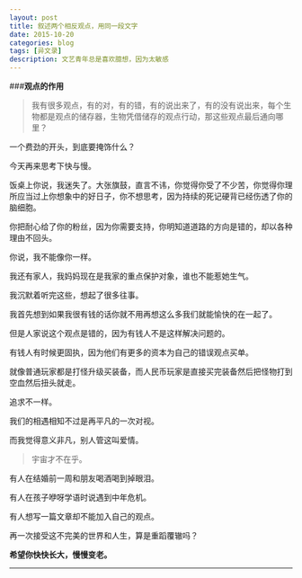 ```yaml
---
layout: post
title: 叙述两个相反观点，用同一段文字
date: 2015-10-20
categories: blog
tags: [异文录]
description: 文艺青年总是喜欢臆想，因为太敏感
---
```


###**观点的作用**

>我有很多观点，有的对，有的错，有的说出来了，有的没有说出来，每个生物都是观点的储存器，生物凭借储存的观点行动，那这些观点最后通向哪里？

一个费劲的开头，到底要掩饰什么？

今天再来思考下快与慢。

饭桌上你说，我迷失了。大张旗鼓，直言不讳，你觉得你受了不少苦，你觉得你理所应当过上你想象中的好日子，你不想思考，因为持续的死记硬背已经伤透了你的脑细胞。

你把耐心给了你的粉丝，因为你需要支持，你明知道道路的方向是错的，却以各种理由不回头。

你说，我不能像你一样。

我还有家人，我妈妈现在是我家的重点保护对象，谁也不能惹她生气。

我沉默着听完这些，想起了很多往事。

我首先想到如果我很有钱的话你就不用再想这么多我们就能愉快的在一起了。

但是人家说这个观点是错的，因为有钱人不是这样解决问题的。

有钱人有时候更固执，因为他们有更多的资本为自己的错误观点买单。

就像普通玩家都是打怪升级买装备，而人民币玩家是直接买完装备然后把怪物打到空血然后扭头就走。

追求不一样。

我们的相遇相知不过是再平凡的一次对视。

而我觉得意义非凡，别人管这叫爱情。

>宇宙才不在乎。

有人在结婚前一周和朋友喝酒喝到掉眼泪。

有人在孩子咿呀学语时说遇到中年危机。

有人想写一篇文章却不能加入自己的观点。

再一次接受这不完美的世界和人生，算是重蹈覆辙吗？

**希望你快快长大，慢慢变老。**

----


